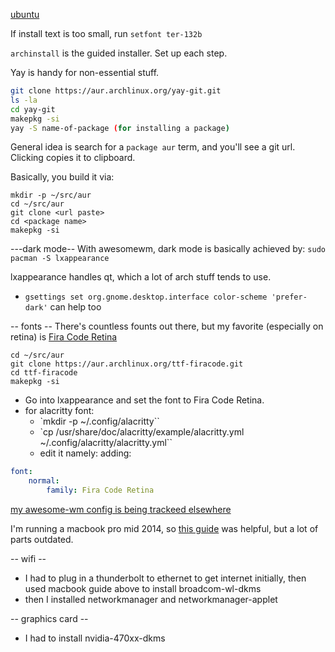 [ubuntu](https://github.com/xackery/linux-notes/wiki/ubuntu)

If install text is too small, run `setfont ter-132b`

`archinstall` is the guided installer. Set up each step.

Yay is handy for non-essential stuff.
```sh
git clone https://aur.archlinux.org/yay-git.git
ls -la
cd yay-git
makepkg -si
yay -S name-of-package (for installing a package)
```

General idea is search for a `package aur` term, and you'll see a git url. Clicking copies it to clipboard.

Basically, you build it via:
```
mkdir -p ~/src/aur
cd ~/src/aur
git clone <url paste>
cd <package name>
makepkg -si
```

---dark mode--
With awesomewm, dark mode is basically achieved by:
`sudo pacman -S lxappearance`

lxappearance handles qt, which a lot of arch stuff tends to use.
- `gsettings set org.gnome.desktop.interface color-scheme 'prefer-dark'` can help too


-- fonts --
There's countless founts out there, but my favorite (especially on retina) is [Fira Code Retina](https://aur.archlinux.org/packages/ttf-firacode)
```
cd ~/src/aur
git clone https://aur.archlinux.org/ttf-firacode.git
cd ttf-firacode
makepkg -si
```
- Go into lxappearance and set the font to Fira Code Retina.
- for alacritty font:
  - `mkdir -p ~/.config/alacritty``
  - `cp /usr/share/doc/alacritty/example/alacritty.yml ~/.config/alacritty/alacritty.yml``
  - edit it namely: adding:
```yaml
font:
    normal:
        family: Fira Code Retina
```

[my awesome-wm config is being trackeed elsewhere](https://github.com/xackery/awesome-wm)

I'm running a macbook pro mid 2014, so [this guide](https://wiki.archlinux.org/title/MacBookPro11,x) was helpful, but a lot of parts outdated.

-- wifi --
- I had to plug in a thunderbolt to ethernet to get internet initially, then used macbook guide above to install broadcom-wl-dkms
- then I installed networkmanager and networkmanager-applet

-- graphics card --
- I had to install nvidia-470xx-dkms

